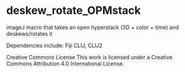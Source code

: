 # deskew_rotate_OPMstack
imageJ macro that takes an open hyperstack (3D + color + time) and deskews/rotates it 

Dependencies include: 
Fiji
CLIJ, CLIJ2

Creative Commons License
This work is licensed under a Creative Commons Attribution 4.0 International License.

